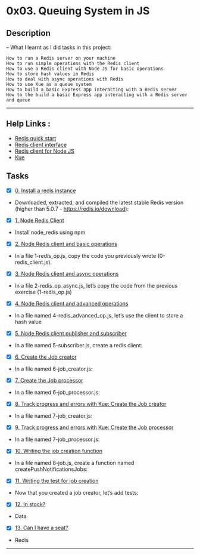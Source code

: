 # 0x03. Queuing System in JS

## Description

– What I learnt as I did tasks in this project:

```
How to run a Redis server on your machine
How to run simple operations with the Redis client
How to use a Redis client with Node JS for basic operations
How to store hash values in Redis
How to deal with async operations with Redis
How to use Kue as a queue system
How to build a basic Express app interacting with a Redis server
How to the build a basic Express app interacting with a Redis server and queue
```
---
## Help **Links** :

+ [Redis quick start](./https://redis.io/docs/getting-started/)
+ [Redis client interface](./https://redis.io/docs/manual/cli/)
+ [Redis client for Node JS](./https://github.com/redis/node-redis)
+ [Kue](./https://github.com/Automattic/kue)

## Tasks

+ [x] [0. Install a redis instance](./README.md)

* Downloaded, extracted, and compiled the latest stable Redis version (higher than 5.0.7 - <https://redis.io/download>):

+ [x] [1. Node Redis Client](./0-redis_client.js)

* Install node_redis using npm

+ [x] [2. Node Redis client and basic operations](./1-redis_op.js)

* In a file 1-redis_op.js, copy the code you previously wrote (0-redis_client.js).

+ [x] [3. Node Redis client and async operations](./2-redis_op_async.js)

* In a file 2-redis_op_async.js, let’s copy the code from the previous exercise (1-redis_op.js)

+ [x] [4. Node Redis client and advanced operations](./4-redis_advanced_op.js)

* In a file named 4-redis_advanced_op.js, let’s use the client to store a hash value

+ [x] [5. Node Redis client publisher and subscriber](./5-subscriber.js)

* In a file named 5-subscriber.js, create a redis client:

+ [x] [6. Create the Job creator](./6-job_creator.js)

* In a file named 6-job_creator.js:

+ [x] [7. Create the Job processor](./6-job_processor.js)

* In a file named 6-job_processor.js:

+ [x] [8. Track progress and errors with Kue: Create the Job creator](./7-job_creator.js)

* In a file named 7-job_creator.js:

+ [x] [9. Track progress and errors with Kue: Create the Job processor](./7-job_processor.js)

* In a file named 7-job_processor.js:

+ [x] [10. Writing the job creation function](./8-job.js)

* In a file named 8-job.js, create a function named createPushNotificationsJobs:

+ [x] [11. Writing the test for job creation](./8-job.test.js)

* Now that you created a job creator, let’s add tests:

+ [x] [12. In stock?](./9-stock.js)

* Data

+ [x] [13. Can I have a seat?](./100-seat.js)

* Redis

---

